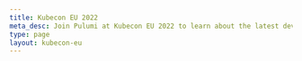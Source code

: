 ```yaml
---
title: Kubecon EU 2022
meta_desc: Join Pulumi at Kubecon EU 2022 to learn about the latest developments in cloud engineering and get hands-on experience with the newest Pulumi features.
type: page
layout: kubecon-eu
---
```

